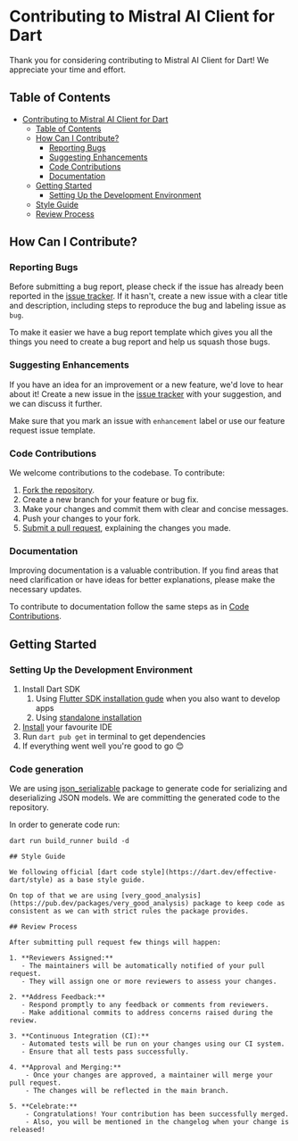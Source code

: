 # Contributing to Mistral AI Client for Dart

Thank you for considering contributing to Mistral AI Client for Dart! We appreciate your time and effort.

## Table of Contents

- [Contributing to Mistral AI Client for Dart](#contributing-to-mistral-ai-client-for-dart)
  - [Table of Contents](#table-of-contents)
  - [How Can I Contribute?](#how-can-i-contribute)
    - [Reporting Bugs](#reporting-bugs)
    - [Suggesting Enhancements](#suggesting-enhancements)
    - [Code Contributions](#code-contributions)
    - [Documentation](#documentation)
  - [Getting Started](#getting-started)
    - [Setting Up the Development Environment](#setting-up-the-development-environment)
  - [Style Guide](#style-guide)
  - [Review Process](#review-process)

## How Can I Contribute?

### Reporting Bugs

Before submitting a bug report, please check if the issue has already been reported in the [issue tracker](https://github.com/nomtek/mistralai_client_dart/issues). If it hasn't, create a new issue with a clear title and description, including steps to reproduce the bug and labeling issue as `bug`.

To make it easier we have a bug report template which gives you all the things you need to create a bug report and help us squash those bugs.

### Suggesting Enhancements

If you have an idea for an improvement or a new feature, we'd love to hear about it! Create a new issue in the [issue tracker](https://github.com/nomtek/mistralai_client_dart/issues) with your suggestion, and we can discuss it further. 

Make sure that you mark an issue with `enhancement` label or use our feature request issue template.

### Code Contributions

We welcome contributions to the codebase. To contribute:

1. [Fork the repository](https://help.github.com/en/github/getting-started-with-github/fork-a-repo).
2. Create a new branch for your feature or bug fix.
3. Make your changes and commit them with clear and concise messages.
4. Push your changes to your fork.
5. [Submit a pull request](https://help.github.com/en/github/collaborating-with-issues-and-pull-requests/proposing-changes-to-your-work-with-pull-requests), explaining the changes you made.

### Documentation

Improving documentation is a valuable contribution. If you find areas that need clarification or have ideas for better explanations, please make the necessary updates.

To contribute to documentation follow the same steps as in [Code Contributions](#code-contributions).

## Getting Started

### Setting Up the Development Environment

1. Install Dart SDK
   1. Using [Flutter SDK installation gude](https://docs.flutter.dev/get-started/install) when you also want to develop apps
   2. Using [standalone installation](https://dart.dev/get-dart)
2. [Install](https://dart.dev/tools#ides-and-editors) your favourite IDE
3. Run `dart pub get` in terminal to get dependencies
4. If everything went well you're good to go 😊

### Code generation

We are using [json_serializable](https://pub.dev/packages/json_serializable) package to generate code for serializing and deserializing JSON models.
We are committing the generated code to the repository.

In order to generate code run:

```shell
dart run build_runner build -d

## Style Guide

We following official [dart code style](https://dart.dev/effective-dart/style) as a base style guide.

On top of that we are using [very_good_analysis](https://pub.dev/packages/very_good_analysis) package to keep code as consistent as we can with strict rules the package provides.

## Review Process

After submitting pull request few things will happen:

1. **Reviewers Assigned:**
   - The maintainers will be automatically notified of your pull request.
   - They will assign one or more reviewers to assess your changes.

2. **Address Feedback:**
   - Respond promptly to any feedback or comments from reviewers.
   - Make additional commits to address concerns raised during the review.

3. **Continuous Integration (CI):**
   - Automated tests will be run on your changes using our CI system.
   - Ensure that all tests pass successfully.

4. **Approval and Merging:**
    - Once your changes are approved, a maintainer will merge your pull request.
    - The changes will be reflected in the main branch.

5. **Celebrate:**
    - Congratulations! Your contribution has been successfully merged.
    - Also, you will be mentioned in the changelog when your change is released!
